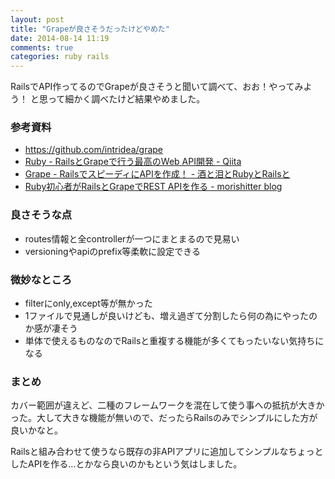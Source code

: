 ```yaml
---
layout: post
title: "Grapeが良さそうだったけどやめた"
date: 2014-08-14 11:19
comments: true
categories: ruby rails
---
```


RailsでAPI作ってるのでGrapeが良さそうと聞いて調べて、おお！やってみよう！
と思って細かく調べたけど結果やめました。

### 参考資料

- https://github.com/intridea/grape
- [Ruby - RailsとGrapeで行う最高のWeb API開発 - Qiita](http://qiita.com/anoworl/items/756f01cc3d188ebad139)
- [Grape - RailsでスピーディにAPIを作成！ - 酒と泪とRubyとRailsと](http://morizyun.github.io/blog/rails-grepe-api-heroku-ruby/)
- [Ruby初心者がRailsとGrapeでREST APIを作る - morishitter blog](http://morishitter.hatenablog.com/entry/2014/03/12/033321)


### 良さそうな点

- routes情報と全controllerが一つにまとまるので見易い
- versioningやapiのprefix等柔軟に設定できる

### 微妙なところ

- filterにonly,except等が無かった
- 1ファイルで見通しが良いけども、増え過ぎて分割したら何の為にやったのか感が凄そう
- 単体で使えるものなのでRailsと重複する機能が多くてもったいない気持ちになる

### まとめ

カバー範囲が違えど、二種のフレームワークを混在して使う事への抵抗が大きかった。大して大きな機能が無いので、だったらRailsのみでシンプルにした方が良いかなと。

Railsと組み合わせて使うなら既存の非APIアプリに追加してシンプルなちょっとしたAPIを作る…とかなら良いのかもという気はしました。

